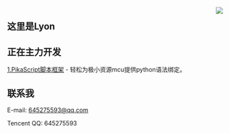 <img align="right" src="https://github-readme-stats.vercel.app/api?username=mimilib&show_icons=true&theme=tokyonight" />

## 这里是Lyon


## 正在主力开发
[1.PikaScript脚本框架](https://github.com/mimilib/pikascript) - 轻松为极小资源mcu提供python语法绑定。

## 联系我
E-mail: 645275593@qq.com

Tencent QQ: 645275593


<!--
**mimilib/mimilib** is a ✨ _special_ ✨ repository because its `README.md` (this file) appears on your GitHub profile.

Here are some ideas to get you started:

- 🔭 I’m currently working on ...
- 🌱 I’m currently learning ...
- 👯 I’m looking to collaborate on ...
- 🤔 I’m looking for help with ...
- 💬 Ask me about ...
- 📫 How to reach me: ...
- 😄 Pronouns: ...
- ⚡ Fun fact: ...
-->
